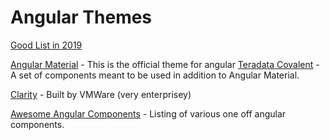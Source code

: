 # Angular Themes

[Good List in 2019](https://blog.bitsrc.io/11-angular-component-libraries-you-should-know-in-2018-e9f9c9d544ff)


[Angular Material](material.angular.io) - This is the official theme for angular
[Teradata Covalent](https://teradata.github.io/covalent/#/) - A set of components meant to be used in addition to Angular Material.

[Clarity](https://clarity.design/) - Built by VMWare (very enterprisey)


[Awesome Angular Components](https://github.com/brillout/awesome-angular-components) - Listing of various one off angular components.